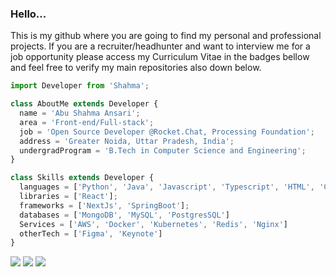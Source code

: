 ### Hello...
This is my github where you are going to find my personal and professional projects. If you are a recruiter/headhunter and want to interview me for a job opportunity please access my Curriculum Vitae in the badges bellow and feel free to verify my main repositories also down below.
```js
import Developer from 'Shahma';

class AboutMe extends Developer {
  name = 'Abu Shahma Ansari';
  area = 'Front-end/Full-stack';
  job = 'Open Source Developer @Rocket.Chat, Processing Foundation';
  address = 'Greater Noida, Uttar Pradesh, India';
  undergradProgram = 'B.Tech in Computer Science and Engineering';
}

class Skills extends Developer {
  languages = ['Python', 'Java', 'Javascript', 'Typescript', 'HTML', 'CSS'];
  libraries = ['React'];
  frameworks = ['NextJs', 'SpringBoot'];
  databases = ['MongoDB', 'MySQL', 'PostgresSQL']
  Services = ['AWS', 'Docker', 'Kubernetes', 'Redis', 'Nginx']
  otherTech = ['Figma', 'Keynote']
}
```

<p align="left">
  <a href="mailto: shahmaansari8@gmail.com" alt="Gmail" target="_blank">
  <img src="https://img.shields.io/badge/-Gmail-FF0000?style=flat-square&labelColor=FF0000&logo=gmail&logoColor=white&link=henrique.jobs1@gmail.com" /></a>

  <a href="https://www.linkedin.com/in/shahma-ansari-189b53233/" alt="Linkedin">
  <img src="https://img.shields.io/badge/-LinkedIn-blue?style=flat-square&logo=Linkedin&logoColor=white&link=https://www.linkedin.com/in/pireseduardo/" /></a>
  
  <a href="https://drive.google.com/file/d/1THzCIHJdzcBioRDdGn1DGk_5LA7Ozro3/view?usp=share_link">
  <img src="https://img.shields.io/badge/-Curriculum_Vitae-FFD700?style=flat-square&logoColor=white&link=rique223.github.io" /></a>
</p>  
